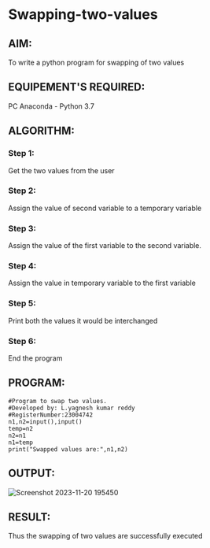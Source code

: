 # Swapping-two-values
## AIM:
To write a python program for swapping of two values
## EQUIPEMENT'S REQUIRED: 
PC
Anaconda - Python 3.7
## ALGORITHM: 
### Step 1:
Get the two values from the user
### Step 2: 
Assign the value of second variable to a temporary variable 
### Step 3: 
Assign the value of the first variable to the second variable.
### Step 4:  
Assign the value in temporary variable to the first variable
### Step 5: 
Print both the values it would be interchanged
### Step 6: 
End the program
## PROGRAM:
```
#Program to swap two values.
#Developed by: L.yagnesh kumar reddy
#RegisterNumber:23004742
n1,n2=input(),input()
temp=n2
n2=n1
n1=temp
print("Swapped values are:",n1,n2)
```
## OUTPUT:
![Screenshot 2023-11-20 195450](https://github.com/23004742/Swapping-two-values/assets/150319318/defdf339-1283-4e74-a6dc-c24e2b532160)

## RESULT:
Thus the swapping of two values are successfully executed



